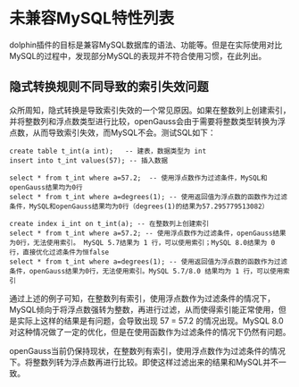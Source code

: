 # 未兼容MySQL特性列表

dolphin插件的目标是兼容MySQL数据库的语法、功能等。但是在实际使用对比MySQL的过程中，发现部分MySQL的表现并不符合使用习惯，在此列出。

## 隐式转换规则不同导致的索引失效问题

众所周知，隐式转换是导致索引失效的一个常见原因。如果在整数列上创建索引，并将整数列和浮点数类型进行比较，openGauss会由于需要将整数类型转换为浮点数，从而导致索引失效，而MySQL不会。测试SQL如下：

```
create table t_int(a int);   -- 建表，数据类型为 int
insert into t_int values(57); -- 插入数据

select * from t_int where a=57.2;  -- 使用浮点数作为过滤条件，MySQL和openGauss结果均为0行
select * from t_int where a=degrees(1); -- 使用返回值为浮点数的函数作为过滤条件，MySQL和openGauss结果均为0行（degrees(1)的结果为57.295779513082）

create index i_int on t_int(a); -- 在整数列上创建索引
select * from t_int where a=57.2; -- 使用浮点数作为过滤条件，openGauss结果为0行，无法使用索引。 MySQL 5.7结果为 1 行，可以使用索引；MySQL 8.0结果为 0 行，直接优化过滤条件为恒false
select * from t_int where a=degrees(1); -- 使用返回值为浮点数的函数作为过滤条件，openGauss结果为0行，无法使用索引。MySQL 5.7/8.0 结果均为 1 行，可以使用索引
```

通过上述的例子可知，在整数列有索引，使用浮点数作为过滤条件的情况下，MySQL倾向于将浮点数强转为整数，再进行过滤，从而使得索引能正常使用，但是实际上这样的结果是有问题，会导致出现 57 = 57.2 的情况出现。MySQL 8.0对这种情况做了一定的优化，但是在使用函数作为过滤条件的情况下仍然有问题。

openGauss当前仍保持现状，在整数列有索引，使用浮点数作为过滤条件的情况下。将整数列转为浮点数再进行比较。即使这样过滤出来的结果和MySQL并不一致。
